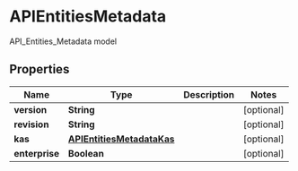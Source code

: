 

# APIEntitiesMetadata

API_Entities_Metadata model

## Properties

| Name | Type | Description | Notes |
|------------ | ------------- | ------------- | -------------|
|**version** | **String** |  |  [optional] |
|**revision** | **String** |  |  [optional] |
|**kas** | [**APIEntitiesMetadataKas**](APIEntitiesMetadataKas.md) |  |  [optional] |
|**enterprise** | **Boolean** |  |  [optional] |



